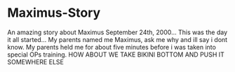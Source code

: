 # Maximus-Story
An amazing story about Maximus
September 24th, 2000...
This was the day it all started...
My parents named me Maximus, ask me why and ill say i dont know.
My parents held me for about five minutes before i was taken into special OPs training.
HOW ABOUT WE TAKE BIKINI BOTTOM AND PUSH IT SOMEWHERE ELSE
